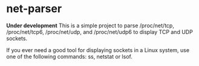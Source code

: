 # net-parser
**Under development**
This is a simple project to parse /proc/net/tcp, /proc/net/tcp6, /proc/net/udp, and /proc/net/udp6 to display TCP and UDP sockets.

If you ever need a good tool for displaying sockets in a Linux system, use one of the following commands: ss, netstat or lsof.
